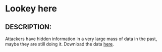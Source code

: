 # Lookey here
## DESCRIPTION:
Attackers have hidden information in a very large mass of data in the past, maybe they are still doing it. 
Download the data [here]().
